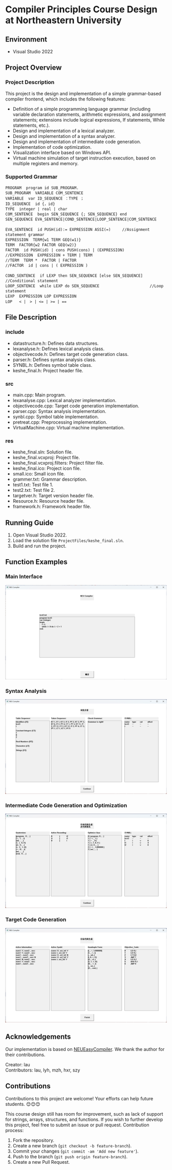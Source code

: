 # Compiler Principles Course Design at Northeastern University

## Environment

- Visual Studio 2022

## Project Overview

### Project Description

This project is the design and implementation of a simple grammar-based compiler frontend, which includes the following features:

- Definition of a simple programming language grammar (including variable declaration statements, arithmetic expressions, and assignment statements; extensions include logical expressions, If statements, While statements, etc.).
- Design and implementation of a lexical analyzer.
- Design and implementation of a syntax analyzer.
- Design and implementation of intermediate code generation.
- Implementation of code optimization.
- Visualization interface based on Windows API.
- Virtual machine simulation of target instruction execution, based on multiple registers and memory.

### Supported Grammar

```
PROGRAM  program id SUB_PROGRAM.
SUB_PROGRAM  VARIABLE COM_SENTENCE
VARIABLE  var ID_SEQUENCE ：TYPE ；
ID_SEQUENCE  id {，id}
TYPE  integer | real | char
COM_SENTENCE  begin SEN_SEQUENCE {; SEN_SEQUENCE} end
SEN_SEQUENCE EVA_SENTENCE|COND_SENTENCE|LOOP_SENTENCE|COM_SENTENCE

EVA_SENTENCE  id PUSH(id):= EXPRESSION ASSI(=)     //Assignment statement grammar
EXPRESSION  TERM{w1 TERM GEQ(w1)}
TERM  FACTOR{w2 FACTOR GEQ(w2)}
FACTOR  id PUSH(id) | cons PUSH(cons) | (EXPRESSION)
//EXPRESSION  EXPRESSION + TERM | TERM
//TERM  TERM *  FACTOR | FACTOR
//FACTOR  id | cons | ( EXPRESSION )

COND_SENTENCE  if LEXP then SEN_SEQUENCE [else SEN_SEQUENCE]   //Conditional statement
LOOP_SENTENCE  while LEXP do SEN_SEQUENCE                      //Loop statement
LEXP  EXPRESSION LOP EXPRESSION
LOP   < |　> | <= | >= | ==
```

## File Description

### include
- datastructure.h: Defines data structures.
- lexanalyse.h: Defines lexical analysis class.
- objectivecode.h: Defines target code generation class.
- parser.h: Defines syntax analysis class.
- SYNBL.h: Defines symbol table class.
- keshe_final.h: Project header file.

### src
- main.cpp: Main program.
- lexanalyse.cpp: Lexical analyzer implementation.
- objectivecode.cpp: Target code generation implementation.
- parser.cpp: Syntax analysis implementation.
- synbl.cpp: Symbol table implementation.
- pretreat.cpp: Preprocessing implementation.
- VirtualMachine.cpp: Virtual machine implementation.

### res
- keshe_final.sln: Solution file.
- keshe_final.vcxproj: Project file.
- keshe_final.vcxproj.filters: Project filter file.
- keshe_final.ico: Project icon file.
- small.ico: Small icon file.
- grammer.txt: Grammar description.
- test1.txt: Test file 1.
- test2.txt: Test file 2.
- targetver.h: Target version header file.
- Resource.h: Resource header file.
- framework.h: Framework header file.

## Running Guide
1. Open Visual Studio 2022.
2. Load the solution file `ProjectFiles/keshe_final.sln`.
3. Build and run the project.

## Function Examples

### Main Interface

![Main Interface](https://github.com/10-OASIS-01/Compiler-NEU-2024-/blob/main/fig/1.png)

### Syntax Analysis

![Syntax Analysis](https://github.com/10-OASIS-01/Compiler-NEU-2024-/blob/main/fig/2.png)

### Intermediate Code Generation and Optimization

![Intermediate Code Generation and Optimization](https://github.com/10-OASIS-01/Compiler-NEU-2024-/blob/main/fig/3.png)

### Target Code Generation

![Target Code Generation](https://github.com/10-OASIS-01/Compiler-NEU-2024-/blob/main/fig/4.png)

## Acknowledgements

Our implementation is based on [NEUEasyCompiler](https://github.com/Sswjm/NEUEasyCompiler). We thank the author for their contributions.

Creator: lau  
Contributors: lau, lyh, mzh, hxr, szy

## Contributions

Contributions to this project are welcome! Your efforts can help future students. 😊😊😊

This course design still has room for improvement, such as lack of support for strings, arrays, structures, and functions. If you wish to further develop this project, feel free to submit an issue or pull request. Contribution process:

1. Fork the repository.
2. Create a new branch (`git checkout -b feature-branch`).
3. Commit your changes (`git commit -am 'Add new feature'`).
4. Push to the branch (`git push origin feature-branch`).
5. Create a new Pull Request.

